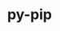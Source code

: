 ---
title: "py-pip"
layout: cache
categories: [package, develop-2023-10-01]
meta: {"versions": ["23.0", "23.1.2"], "compilers": ["apple-clang@=14.0.0", "cce@=15.0.1", "gcc@=11.1.0", "gcc@=11.3.0", "gcc@=12.1.0", "gcc@=7.3.1", "gcc@=7.5.0", "oneapi@=2023.2.0"], "oss": ["amzn2", "rhel8", "ubuntu18.04", "ubuntu20.04", "ubuntu22.04", "ventura"], "platforms": ["darwin", "linux"], "targets": ["aarch64", "neoverse_n1", "ppc64le", "x86_64", "x86_64_v3", "zen4"], "stacks": ["aws-isc", "aws-isc-aarch64", "build_systems", "data-vis-sdk", "e4s", "e4s-cray-rhel", "e4s-oneapi", "e4s-power", "gpu-tests", "ml-darwin-aarch64-mps", "ml-linux-x86_64-cpu", "ml-linux-x86_64-cuda", "ml-linux-x86_64-rocm", "radiuss", "root", "tutorial"], "num_specs": 28, "num_specs_by_stack": {"ml-darwin-aarch64-mps": 4, "root": 28, "aws-isc-aarch64": 2, "aws-isc": 1, "e4s": 2, "gpu-tests": 1, "e4s-cray-rhel": 2, "e4s-power": 3, "radiuss": 3, "build_systems": 1, "e4s-oneapi": 2, "data-vis-sdk": 2, "ml-linux-x86_64-cuda": 6, "ml-linux-x86_64-cpu": 6, "ml-linux-x86_64-rocm": 6, "tutorial": 2}}
spec_details: [{"hash": "g3xzrfwg35redtz7yrl7ki3o3dfcjhze", "compiler": "apple-clang@=14.0.0", "versions": ["23.1.2"], "os": "ventura", "platform": "darwin", "target": "aarch64", "variants": ["build_system=generic"], "stacks": ["ml-darwin-aarch64-mps", "root"], "size": "-", "tarball": "https://binaries.spack.io/develop-2023-10-01/build_cache/darwin-ventura-aarch64/apple-clang-14.0.0/py-pip-23.1.2/darwin-ventura-aarch64-apple-clang-14.0.0-py-pip-23.1.2-g3xzrfwg35redtz7yrl7ki3o3dfcjhze.spack"}, {"hash": "ikoc7pp5eaa5eyvnuvswkz3eebft6oh5", "compiler": "apple-clang@=14.0.0", "versions": ["23.1.2"], "os": "ventura", "platform": "darwin", "target": "aarch64", "variants": ["build_system=generic"], "stacks": ["ml-darwin-aarch64-mps", "root"], "size": "-", "tarball": "https://binaries.spack.io/develop-2023-10-01/build_cache/darwin-ventura-aarch64/apple-clang-14.0.0/py-pip-23.1.2/darwin-ventura-aarch64-apple-clang-14.0.0-py-pip-23.1.2-ikoc7pp5eaa5eyvnuvswkz3eebft6oh5.spack"}, {"hash": "m3s23briobdeef5336zvnerlcs7cjtia", "compiler": "apple-clang@=14.0.0", "versions": ["23.0"], "os": "ventura", "platform": "darwin", "target": "aarch64", "variants": ["build_system=generic"], "stacks": ["ml-darwin-aarch64-mps", "root"], "size": "-", "tarball": "https://binaries.spack.io/develop-2023-10-01/build_cache/darwin-ventura-aarch64/apple-clang-14.0.0/py-pip-23.0/darwin-ventura-aarch64-apple-clang-14.0.0-py-pip-23.0-m3s23briobdeef5336zvnerlcs7cjtia.spack"}, {"hash": "menwzjvraaixmkd3rmnyxr6bocwgqwle", "compiler": "gcc@=7.3.1", "versions": ["23.1.2"], "os": "amzn2", "platform": "linux", "target": "aarch64", "variants": ["build_system=generic"], "stacks": ["aws-isc-aarch64", "root"], "size": "-", "tarball": "https://binaries.spack.io/develop-2023-10-01/build_cache/linux-amzn2-aarch64/gcc-7.3.1/py-pip-23.1.2/linux-amzn2-aarch64-gcc-7.3.1-py-pip-23.1.2-menwzjvraaixmkd3rmnyxr6bocwgqwle.spack"}, {"hash": "gamybt5p7hygtkjlyjf4l3xpviqldoz7", "compiler": "apple-clang@=14.0.0", "versions": ["23.0"], "os": "ventura", "platform": "darwin", "target": "aarch64", "variants": ["build_system=generic"], "stacks": ["ml-darwin-aarch64-mps", "root"], "size": "-", "tarball": "https://binaries.spack.io/develop-2023-10-01/build_cache/darwin-ventura-aarch64/apple-clang-14.0.0/py-pip-23.0/darwin-ventura-aarch64-apple-clang-14.0.0-py-pip-23.0-gamybt5p7hygtkjlyjf4l3xpviqldoz7.spack"}, {"hash": "25ygalbffwroaie47t2c6k5k7s25n72d", "compiler": "gcc@=7.3.1", "versions": ["23.1.2"], "os": "amzn2", "platform": "linux", "target": "neoverse_n1", "variants": ["build_system=generic"], "stacks": ["aws-isc-aarch64", "root"], "size": "-", "tarball": "https://binaries.spack.io/develop-2023-10-01/build_cache/linux-amzn2-neoverse_n1/gcc-7.3.1/py-pip-23.1.2/linux-amzn2-neoverse_n1-gcc-7.3.1-py-pip-23.1.2-25ygalbffwroaie47t2c6k5k7s25n72d.spack"}, {"hash": "p2qct7udwrnt7ihq465jiea2lkqx5zc2", "compiler": "gcc@=7.3.1", "versions": ["23.1.2"], "os": "amzn2", "platform": "linux", "target": "x86_64_v3", "variants": ["build_system=generic"], "stacks": ["aws-isc", "root"], "size": "-", "tarball": "https://binaries.spack.io/develop-2023-10-01/build_cache/linux-amzn2-x86_64_v3/gcc-7.3.1/py-pip-23.1.2/linux-amzn2-x86_64_v3-gcc-7.3.1-py-pip-23.1.2-p2qct7udwrnt7ihq465jiea2lkqx5zc2.spack"}, {"hash": "qyv5ubjljsbgvifekmmgkb3kg37o4sf3", "compiler": "gcc@=11.1.0", "versions": ["23.1.2"], "os": "ubuntu20.04", "platform": "linux", "target": "x86_64_v3", "variants": ["build_system=generic"], "stacks": ["e4s", "root", "gpu-tests"], "size": "-", "tarball": "https://binaries.spack.io/develop-2023-10-01/build_cache/linux-ubuntu20.04-x86_64_v3/gcc-11.1.0/py-pip-23.1.2/linux-ubuntu20.04-x86_64_v3-gcc-11.1.0-py-pip-23.1.2-qyv5ubjljsbgvifekmmgkb3kg37o4sf3.spack"}, {"hash": "5a5qdqwnf5mlhrnk2fqb3dksq2e5rhpv", "compiler": "cce@=15.0.1", "versions": ["23.1.2"], "os": "rhel8", "platform": "linux", "target": "zen4", "variants": ["build_system=generic"], "stacks": ["root", "e4s-cray-rhel"], "size": "-", "tarball": "https://binaries.spack.io/develop-2023-10-01/build_cache/linux-rhel8-zen4/cce-15.0.1/py-pip-23.1.2/linux-rhel8-zen4-cce-15.0.1-py-pip-23.1.2-5a5qdqwnf5mlhrnk2fqb3dksq2e5rhpv.spack"}, {"hash": "2db65mhydlauyufqrelxebw5cvyxfa4b", "compiler": "gcc@=11.1.0", "versions": ["23.1.2"], "os": "ubuntu20.04", "platform": "linux", "target": "ppc64le", "variants": ["build_system=generic"], "stacks": ["root", "e4s-power"], "size": "-", "tarball": "https://binaries.spack.io/develop-2023-10-01/build_cache/linux-ubuntu20.04-ppc64le/gcc-11.1.0/py-pip-23.1.2/linux-ubuntu20.04-ppc64le-gcc-11.1.0-py-pip-23.1.2-2db65mhydlauyufqrelxebw5cvyxfa4b.spack"}, {"hash": "dhnmj6vomsokc4gm5rp2txnplvzkxufc", "compiler": "cce@=15.0.1", "versions": ["23.1.2"], "os": "rhel8", "platform": "linux", "target": "zen4", "variants": ["build_system=generic"], "stacks": ["root", "e4s-cray-rhel"], "size": "-", "tarball": "https://binaries.spack.io/develop-2023-10-01/build_cache/linux-rhel8-zen4/cce-15.0.1/py-pip-23.1.2/linux-rhel8-zen4-cce-15.0.1-py-pip-23.1.2-dhnmj6vomsokc4gm5rp2txnplvzkxufc.spack"}, {"hash": "pnzaorbm2jgvnjgjhoxujfakabeh2w37", "compiler": "gcc@=7.5.0", "versions": ["23.1.2"], "os": "ubuntu18.04", "platform": "linux", "target": "x86_64_v3", "variants": ["build_system=generic"], "stacks": ["radiuss", "build_systems", "root"], "size": "-", "tarball": "https://binaries.spack.io/develop-2023-10-01/build_cache/linux-ubuntu18.04-x86_64_v3/gcc-7.5.0/py-pip-23.1.2/linux-ubuntu18.04-x86_64_v3-gcc-7.5.0-py-pip-23.1.2-pnzaorbm2jgvnjgjhoxujfakabeh2w37.spack"}, {"hash": "2fcgin7nytlxokmcxngurndskmevflrf", "compiler": "gcc@=7.5.0", "versions": ["23.0"], "os": "ubuntu18.04", "platform": "linux", "target": "x86_64_v3", "variants": ["build_system=generic"], "stacks": ["radiuss", "root"], "size": "-", "tarball": "https://binaries.spack.io/develop-2023-10-01/build_cache/linux-ubuntu18.04-x86_64_v3/gcc-7.5.0/py-pip-23.0/linux-ubuntu18.04-x86_64_v3-gcc-7.5.0-py-pip-23.0-2fcgin7nytlxokmcxngurndskmevflrf.spack"}, {"hash": "f6tog6jq4c4wm2qhurphgus3euzrnnaf", "compiler": "gcc@=7.5.0", "versions": ["23.1.2"], "os": "ubuntu18.04", "platform": "linux", "target": "x86_64_v3", "variants": ["build_system=generic"], "stacks": ["radiuss", "root"], "size": "-", "tarball": "https://binaries.spack.io/develop-2023-10-01/build_cache/linux-ubuntu18.04-x86_64_v3/gcc-7.5.0/py-pip-23.1.2/linux-ubuntu18.04-x86_64_v3-gcc-7.5.0-py-pip-23.1.2-f6tog6jq4c4wm2qhurphgus3euzrnnaf.spack"}, {"hash": "qmulo3cxnfoiou6usdxeqdbraeskoodv", "compiler": "gcc@=11.1.0", "versions": ["23.0"], "os": "ubuntu20.04", "platform": "linux", "target": "ppc64le", "variants": ["build_system=generic"], "stacks": ["root", "e4s-power"], "size": "-", "tarball": "https://binaries.spack.io/develop-2023-10-01/build_cache/linux-ubuntu20.04-ppc64le/gcc-11.1.0/py-pip-23.0/linux-ubuntu20.04-ppc64le-gcc-11.1.0-py-pip-23.0-qmulo3cxnfoiou6usdxeqdbraeskoodv.spack"}, {"hash": "rf6rj6rb4r7jeyaeotigas5wcacxjdw7", "compiler": "gcc@=11.1.0", "versions": ["23.1.2"], "os": "ubuntu20.04", "platform": "linux", "target": "ppc64le", "variants": ["build_system=generic"], "stacks": ["root", "e4s-power"], "size": "-", "tarball": "https://binaries.spack.io/develop-2023-10-01/build_cache/linux-ubuntu20.04-ppc64le/gcc-11.1.0/py-pip-23.1.2/linux-ubuntu20.04-ppc64le-gcc-11.1.0-py-pip-23.1.2-rf6rj6rb4r7jeyaeotigas5wcacxjdw7.spack"}, {"hash": "7yuuzzppaxr5pxlwz7yooxojzhw7csnm", "compiler": "oneapi@=2023.2.0", "versions": ["23.1.2"], "os": "ubuntu20.04", "platform": "linux", "target": "x86_64", "variants": ["build_system=generic"], "stacks": ["root", "e4s-oneapi"], "size": "-", "tarball": "https://binaries.spack.io/develop-2023-10-01/build_cache/linux-ubuntu20.04-x86_64/oneapi-2023.2.0/py-pip-23.1.2/linux-ubuntu20.04-x86_64-oneapi-2023.2.0-py-pip-23.1.2-7yuuzzppaxr5pxlwz7yooxojzhw7csnm.spack"}, {"hash": "eyamjq5mbvx3r2q4ru7xkrhd5al3jrla", "compiler": "oneapi@=2023.2.0", "versions": ["23.0"], "os": "ubuntu20.04", "platform": "linux", "target": "x86_64", "variants": ["build_system=generic"], "stacks": ["root", "e4s-oneapi"], "size": "-", "tarball": "https://binaries.spack.io/develop-2023-10-01/build_cache/linux-ubuntu20.04-x86_64/oneapi-2023.2.0/py-pip-23.0/linux-ubuntu20.04-x86_64-oneapi-2023.2.0-py-pip-23.0-eyamjq5mbvx3r2q4ru7xkrhd5al3jrla.spack"}, {"hash": "pkrukf7i2chqcyywetskkq7utst6umzs", "compiler": "gcc@=11.1.0", "versions": ["23.1.2"], "os": "ubuntu20.04", "platform": "linux", "target": "x86_64_v3", "variants": ["build_system=generic"], "stacks": ["data-vis-sdk", "root"], "size": "-", "tarball": "https://binaries.spack.io/develop-2023-10-01/build_cache/linux-ubuntu20.04-x86_64_v3/gcc-11.1.0/py-pip-23.1.2/linux-ubuntu20.04-x86_64_v3-gcc-11.1.0-py-pip-23.1.2-pkrukf7i2chqcyywetskkq7utst6umzs.spack"}, {"hash": "xqzgigxtlvozlkoe5wtaosovaolrooag", "compiler": "gcc@=11.1.0", "versions": ["23.1.2"], "os": "ubuntu20.04", "platform": "linux", "target": "x86_64_v3", "variants": ["build_system=generic"], "stacks": ["data-vis-sdk", "root"], "size": "-", "tarball": "https://binaries.spack.io/develop-2023-10-01/build_cache/linux-ubuntu20.04-x86_64_v3/gcc-11.1.0/py-pip-23.1.2/linux-ubuntu20.04-x86_64_v3-gcc-11.1.0-py-pip-23.1.2-xqzgigxtlvozlkoe5wtaosovaolrooag.spack"}, {"hash": "a5lufdyi2dh7p6vaytzhc6qwhnfleump", "compiler": "gcc@=11.1.0", "versions": ["23.0"], "os": "ubuntu20.04", "platform": "linux", "target": "x86_64_v3", "variants": ["build_system=generic"], "stacks": ["e4s", "root"], "size": "-", "tarball": "https://binaries.spack.io/develop-2023-10-01/build_cache/linux-ubuntu20.04-x86_64_v3/gcc-11.1.0/py-pip-23.0/linux-ubuntu20.04-x86_64_v3-gcc-11.1.0-py-pip-23.0-a5lufdyi2dh7p6vaytzhc6qwhnfleump.spack"}, {"hash": "j2wugtfesm5npal6e5a3veox2bbbjtth", "compiler": "gcc@=11.3.0", "versions": ["23.0"], "os": "ubuntu22.04", "platform": "linux", "target": "x86_64_v3", "variants": ["build_system=generic"], "stacks": ["ml-linux-x86_64-cuda", "ml-linux-x86_64-cpu", "root", "ml-linux-x86_64-rocm"], "size": "-", "tarball": "https://binaries.spack.io/develop-2023-10-01/build_cache/linux-ubuntu22.04-x86_64_v3/gcc-11.3.0/py-pip-23.0/linux-ubuntu22.04-x86_64_v3-gcc-11.3.0-py-pip-23.0-j2wugtfesm5npal6e5a3veox2bbbjtth.spack"}, {"hash": "cufmifrkdmtbw7uwnxmgmwvi6lj4xwdt", "compiler": "gcc@=11.3.0", "versions": ["23.1.2"], "os": "ubuntu22.04", "platform": "linux", "target": "x86_64_v3", "variants": ["build_system=generic"], "stacks": ["ml-linux-x86_64-cuda", "ml-linux-x86_64-cpu", "root", "ml-linux-x86_64-rocm"], "size": "-", "tarball": "https://binaries.spack.io/develop-2023-10-01/build_cache/linux-ubuntu22.04-x86_64_v3/gcc-11.3.0/py-pip-23.1.2/linux-ubuntu22.04-x86_64_v3-gcc-11.3.0-py-pip-23.1.2-cufmifrkdmtbw7uwnxmgmwvi6lj4xwdt.spack"}, {"hash": "kdd55xf7fybdujmbibhihsyf5afgjdew", "compiler": "gcc@=11.3.0", "versions": ["23.1.2"], "os": "ubuntu22.04", "platform": "linux", "target": "x86_64_v3", "variants": ["build_system=generic"], "stacks": ["ml-linux-x86_64-cuda", "ml-linux-x86_64-rocm", "tutorial", "ml-linux-x86_64-cpu", "root"], "size": "-", "tarball": "https://binaries.spack.io/develop-2023-10-01/build_cache/linux-ubuntu22.04-x86_64_v3/gcc-11.3.0/py-pip-23.1.2/linux-ubuntu22.04-x86_64_v3-gcc-11.3.0-py-pip-23.1.2-kdd55xf7fybdujmbibhihsyf5afgjdew.spack"}, {"hash": "vi5vnyphkxhadahgmgc4xkj3jxo524hx", "compiler": "gcc@=11.3.0", "versions": ["23.0"], "os": "ubuntu22.04", "platform": "linux", "target": "x86_64_v3", "variants": ["build_system=generic"], "stacks": ["ml-linux-x86_64-cuda", "ml-linux-x86_64-cpu", "root", "ml-linux-x86_64-rocm"], "size": "-", "tarball": "https://binaries.spack.io/develop-2023-10-01/build_cache/linux-ubuntu22.04-x86_64_v3/gcc-11.3.0/py-pip-23.0/linux-ubuntu22.04-x86_64_v3-gcc-11.3.0-py-pip-23.0-vi5vnyphkxhadahgmgc4xkj3jxo524hx.spack"}, {"hash": "p36mihxpl4jbhiyuomzwswttelvpva6p", "compiler": "gcc@=11.3.0", "versions": ["23.1.2"], "os": "ubuntu22.04", "platform": "linux", "target": "x86_64_v3", "variants": ["build_system=generic"], "stacks": ["ml-linux-x86_64-cuda", "ml-linux-x86_64-cpu", "root", "ml-linux-x86_64-rocm"], "size": "-", "tarball": "https://binaries.spack.io/develop-2023-10-01/build_cache/linux-ubuntu22.04-x86_64_v3/gcc-11.3.0/py-pip-23.1.2/linux-ubuntu22.04-x86_64_v3-gcc-11.3.0-py-pip-23.1.2-p36mihxpl4jbhiyuomzwswttelvpva6p.spack"}, {"hash": "7rgw474ag6ly54ueag6nsyrxkbtiay5f", "compiler": "gcc@=11.3.0", "versions": ["23.0"], "os": "ubuntu22.04", "platform": "linux", "target": "x86_64_v3", "variants": ["build_system=generic"], "stacks": ["ml-linux-x86_64-cuda", "ml-linux-x86_64-cpu", "root", "ml-linux-x86_64-rocm"], "size": "-", "tarball": "https://binaries.spack.io/develop-2023-10-01/build_cache/linux-ubuntu22.04-x86_64_v3/gcc-11.3.0/py-pip-23.0/linux-ubuntu22.04-x86_64_v3-gcc-11.3.0-py-pip-23.0-7rgw474ag6ly54ueag6nsyrxkbtiay5f.spack"}, {"hash": "2kjv56giogfzfvgps6nz5hi2zw6e35mw", "compiler": "gcc@=12.1.0", "versions": ["23.1.2"], "os": "ubuntu22.04", "platform": "linux", "target": "x86_64_v3", "variants": ["build_system=generic"], "stacks": ["root", "tutorial"], "size": "-", "tarball": "https://binaries.spack.io/develop-2023-10-01/build_cache/linux-ubuntu22.04-x86_64_v3/gcc-12.1.0/py-pip-23.1.2/linux-ubuntu22.04-x86_64_v3-gcc-12.1.0-py-pip-23.1.2-2kjv56giogfzfvgps6nz5hi2zw6e35mw.spack"}]
---